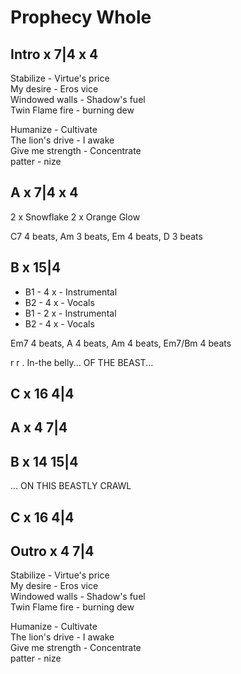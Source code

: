 # Prophecy Whole

## Intro x 7|4 x 4

Stabilize - Virtue's price  
My desire - Eros vice  
Windowed walls - Shadow's fuel  
Twin Flame fire - burning dew  

Humanize - Cultivate  
The lion's drive - I awake  
Give me strength - Concentrate  
patter - nize

## A x 7|4 x 4

2 x Snowflake
2 x Orange Glow

C7 4 beats, Am 3 beats, Em 4 beats, D 3 beats

## B x 15|4

* B1 - 4 x - Instrumental
* B2 - 4 x - Vocals
* B1 - 2 x - Instrumental
* B2 - 4 x - Vocals

Em7 4 beats, A 4 beats, Am 4 beats, Em7/Bm 4 beats

r r . In-the belly... OF THE BEAST...

## C x 16 4|4

## A x 4 7|4

## B x 14 15|4

... ON THIS BEASTLY CRAWL

## C x 16 4|4

## Outro x 4 7|4

Stabilize - Virtue's price  
My desire - Eros vice  
Windowed walls - Shadow's fuel  
Twin Flame fire - burning dew  

Humanize - Cultivate  
The lion's drive - I awake  
Give me strength - Concentrate  
patter - nize
